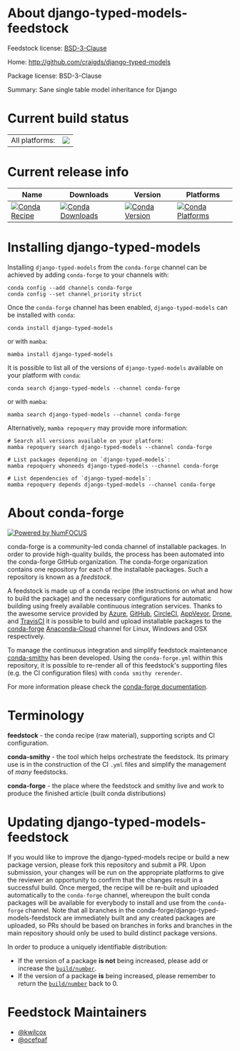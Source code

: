 About django-typed-models-feedstock
===================================

Feedstock license: [BSD-3-Clause](https://github.com/conda-forge/django-typed-models-feedstock/blob/main/LICENSE.txt)

Home: http://github.com/craigds/django-typed-models

Package license: BSD-3-Clause

Summary: Sane single table model inheritance for Django

Current build status
====================


<table><tr><td>All platforms:</td>
    <td>
      <a href="https://dev.azure.com/conda-forge/feedstock-builds/_build/latest?definitionId=3864&branchName=main">
        <img src="https://dev.azure.com/conda-forge/feedstock-builds/_apis/build/status/django-typed-models-feedstock?branchName=main">
      </a>
    </td>
  </tr>
</table>

Current release info
====================

| Name | Downloads | Version | Platforms |
| --- | --- | --- | --- |
| [![Conda Recipe](https://img.shields.io/badge/recipe-django--typed--models-green.svg)](https://anaconda.org/conda-forge/django-typed-models) | [![Conda Downloads](https://img.shields.io/conda/dn/conda-forge/django-typed-models.svg)](https://anaconda.org/conda-forge/django-typed-models) | [![Conda Version](https://img.shields.io/conda/vn/conda-forge/django-typed-models.svg)](https://anaconda.org/conda-forge/django-typed-models) | [![Conda Platforms](https://img.shields.io/conda/pn/conda-forge/django-typed-models.svg)](https://anaconda.org/conda-forge/django-typed-models) |

Installing django-typed-models
==============================

Installing `django-typed-models` from the `conda-forge` channel can be achieved by adding `conda-forge` to your channels with:

```
conda config --add channels conda-forge
conda config --set channel_priority strict
```

Once the `conda-forge` channel has been enabled, `django-typed-models` can be installed with `conda`:

```
conda install django-typed-models
```

or with `mamba`:

```
mamba install django-typed-models
```

It is possible to list all of the versions of `django-typed-models` available on your platform with `conda`:

```
conda search django-typed-models --channel conda-forge
```

or with `mamba`:

```
mamba search django-typed-models --channel conda-forge
```

Alternatively, `mamba repoquery` may provide more information:

```
# Search all versions available on your platform:
mamba repoquery search django-typed-models --channel conda-forge

# List packages depending on `django-typed-models`:
mamba repoquery whoneeds django-typed-models --channel conda-forge

# List dependencies of `django-typed-models`:
mamba repoquery depends django-typed-models --channel conda-forge
```


About conda-forge
=================

[![Powered by
NumFOCUS](https://img.shields.io/badge/powered%20by-NumFOCUS-orange.svg?style=flat&colorA=E1523D&colorB=007D8A)](https://numfocus.org)

conda-forge is a community-led conda channel of installable packages.
In order to provide high-quality builds, the process has been automated into the
conda-forge GitHub organization. The conda-forge organization contains one repository
for each of the installable packages. Such a repository is known as a *feedstock*.

A feedstock is made up of a conda recipe (the instructions on what and how to build
the package) and the necessary configurations for automatic building using freely
available continuous integration services. Thanks to the awesome service provided by
[Azure](https://azure.microsoft.com/en-us/services/devops/), [GitHub](https://github.com/),
[CircleCI](https://circleci.com/), [AppVeyor](https://www.appveyor.com/),
[Drone](https://cloud.drone.io/welcome), and [TravisCI](https://travis-ci.com/)
it is possible to build and upload installable packages to the
[conda-forge](https://anaconda.org/conda-forge) [Anaconda-Cloud](https://anaconda.org/)
channel for Linux, Windows and OSX respectively.

To manage the continuous integration and simplify feedstock maintenance
[conda-smithy](https://github.com/conda-forge/conda-smithy) has been developed.
Using the ``conda-forge.yml`` within this repository, it is possible to re-render all of
this feedstock's supporting files (e.g. the CI configuration files) with ``conda smithy rerender``.

For more information please check the [conda-forge documentation](https://conda-forge.org/docs/).

Terminology
===========

**feedstock** - the conda recipe (raw material), supporting scripts and CI configuration.

**conda-smithy** - the tool which helps orchestrate the feedstock.
                   Its primary use is in the construction of the CI ``.yml`` files
                   and simplify the management of *many* feedstocks.

**conda-forge** - the place where the feedstock and smithy live and work to
                  produce the finished article (built conda distributions)


Updating django-typed-models-feedstock
======================================

If you would like to improve the django-typed-models recipe or build a new
package version, please fork this repository and submit a PR. Upon submission,
your changes will be run on the appropriate platforms to give the reviewer an
opportunity to confirm that the changes result in a successful build. Once
merged, the recipe will be re-built and uploaded automatically to the
`conda-forge` channel, whereupon the built conda packages will be available for
everybody to install and use from the `conda-forge` channel.
Note that all branches in the conda-forge/django-typed-models-feedstock are
immediately built and any created packages are uploaded, so PRs should be based
on branches in forks and branches in the main repository should only be used to
build distinct package versions.

In order to produce a uniquely identifiable distribution:
 * If the version of a package **is not** being increased, please add or increase
   the [``build/number``](https://docs.conda.io/projects/conda-build/en/latest/resources/define-metadata.html#build-number-and-string).
 * If the version of a package **is** being increased, please remember to return
   the [``build/number``](https://docs.conda.io/projects/conda-build/en/latest/resources/define-metadata.html#build-number-and-string)
   back to 0.

Feedstock Maintainers
=====================

* [@kwilcox](https://github.com/kwilcox/)
* [@ocefpaf](https://github.com/ocefpaf/)

